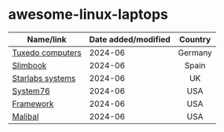 # awesome-linux-laptops



| Name/link                                                    | Date added/modified | Country |
|--------------------------------------------------------------|---------------------|:-------:|
| [Tuxedo computers](https://www.tuxedocomputers.com/)         | 2024-06             | Germany
| [Slimbook](https://slimbook.com/en/)                         | 2024-06             | Spain
| [Starlabs systems](https://starlabs.systems/)                | 2024-06             | UK
| [System76](https://system76.com/)                            | 2024-06             | USA
| [Framework](https://frame.work/)                             | 2024-06             | USA
| [Malibal](https://www.malibal.com/)                          | 2024-06             | USA





